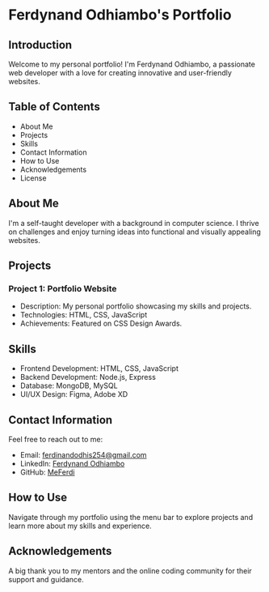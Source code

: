 
# Ferdynand Odhiambo's Portfolio

## Introduction

Welcome to my personal portfolio! I'm Ferdynand Odhiambo, a passionate web developer with a love for creating innovative and user-friendly websites.

## Table of Contents

- About Me
- Projects
- Skills
- Contact Information
- How to Use
- Acknowledgements
- License

## About Me

I'm a self-taught developer with a background in computer science. I thrive on challenges and enjoy turning ideas into functional and visually appealing websites.

## Projects

### Project 1: Portfolio Website

- Description: My personal portfolio showcasing my skills and projects.
- Technologies: HTML, CSS, JavaScript
- Achievements: Featured on CSS Design Awards.

## Skills

- Frontend Development: HTML, CSS, JavaScript
- Backend Development: Node.js, Express
- Database: MongoDB, MySQL
- UI/UX Design: Figma, Adobe XD

## Contact Information

Feel free to reach out to me:

- Email: <ferdinandodhis254@gmail.com>
- LinkedIn: [Ferdynand Odhiambo](https://www.linkedin.com/in/ferdynand-odhiambo)
- GitHub: [MeFerdi](https://github.com/MeFerdi)

## How to Use

Navigate through my portfolio using the menu bar to explore projects and learn more about my skills and experience.

## Acknowledgements

A big thank you to my mentors and the online coding community for their support and guidance.
